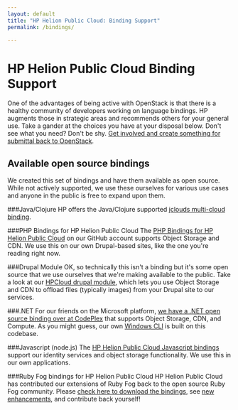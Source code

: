 ```yaml
---
layout: default
title: "HP Helion Public Cloud: Binding Support"
permalink: /bindings/

---
```

# HP Helion Public Cloud Binding Support

One of the advantages of being active with OpenStack is that there is a healthy community of developers working on language bindings.  HP augments those in strategic areas and recommends others for your general use.  Take a gander at the choices you have at your disposal below.  Don't see what you need?  Don't be shy. [Get involved and create something for submittal back to OpenStack](http://openstack.org/community/).

## Available open source bindings
We created this set of bindings and have them available as open source.  While not actively supported, we use these ourselves for various use cases and anyone in the public is free to expand upon them.

###Java/Clojure
HP offers the Java/Clojure supported [jclouds multi-cloud binding](/bindings/jclouds).

###PHP Bindings for HP Helion Public Cloud
The [PHP Bindings for HP Helion Public Cloud](http://hpcloud.github.com/HPCloud-PHP/) on our GitHub account supports Object Storage and CDN.  We use this on our own Drupal-based sites, like the one you're reading right now.

###Drupal Module
OK, so technically this isn't a binding but it's some open source that we use ourselves that we're making available to the public.  Take a look at our [HPCloud drupal module](http://drupal.org/project/hpcloud), which lets you use Object Storage and CDN to offload files (typically images) from your Drupal site to our services.

###.NET
For our friends on the Microsoft platform, [we have a .NET open source binding over at CodePlex](http://hpcloud.codeplex.com/) that supports Object Storage, CDN, and Compute.  As you might guess, our own [Windows CLI](/cli/windows) is built on this codebase.

###Javascript (node.js)
The [HP Helion Public Cloud Javascript bindings](http://hpcloud.github.io/hpcloud-js/) support our identity services and object storage functionality. We use this in our own applications.

###Ruby Fog bindings for HP Helion Public Cloud
HP Helion Public Cloud has contributed our extensions of Ruby Fog back to the open source Ruby Fog community. Please [check here to download the bindings](http://rubygems.org/gems/fog), see [new enhancements](https://github.com/fog/fog/blob/master/lib/fog/hp/README.md), and contribute back yourself!

